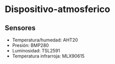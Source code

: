 # Dispositivo-atmosferico

## Sensores
- Temperatura/humedad: AHT20
- Presión: BMP280
- Luminosidad: TSL2591
- Temperatura infrarroja: MLX90615
